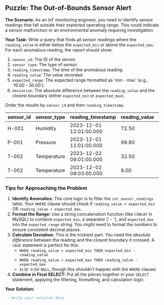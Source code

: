 ## Puzzle: The Out-of-Bounds Sensor Alert

**The Scenario:** As an IoT monitoring engineer, you need to identify sensor readings that fall outside their expected operating range. This could indicate a sensor malfunction or an environmental anomaly requiring investigation.

**Your Task:** Write a query that finds all sensor readings where the `reading_value` is either below the `expected_min` or above the `expected_max`. For each anomalous reading, the report should show:

1. `sensor_id`: The ID of the sensor.
2. `sensor_type`: The type of sensor.
3. `reading_timestamp`: The time of the anomalous reading.
4. `reading_value`: The value recorded.
5. `expected_range`: The expected range formatted as 'min - max' (e.g., '10.00 - 30.00').
6. `deviation`: The absolute difference between the `reading_value` and the closest boundary (either `expected_min` or `expected_max`).

Order the results by `sensor_id` and then `reading_timestamp`.

| **sensor_id** | **sensor_type** | **reading_timestamp** | **reading_value** | **expected_range** | **deviation** |
| ------------------- | --------------------- | --------------------------- | ----------------------- | ------------------------ | ------------------- |
| H-001               | Humidity              | 2023-12-01 12:01:00.000     | 72.50                   | 40.00 - 70.00            | 2.50                |
| P-001               | Pressure              | 2023-12-01 11:01:00.000     | 99.80                   | 100.00 - 105.00          | 0.20                |
| T-002               | Temperature           | 2023-12-02 09:01:00.000     | 32.50                   | 10.00 - 30.00            | 2.50                |
| T-002               | Temperature           | 2023-12-02 09:03:00.000     | 8.00                    | 10.00 - 30.00            | 2.00                |

### Tips for Approaching the Problem

1. **Identify Anomalies:** The core logic is to filter the `iot_sensor_readings` table. Your `WHERE` clause should check if `reading_value < expected_min` OR `reading_value > expected_max`.
2. **Format the Range:** Use a string concatenation function (like `CONCAT` in MySQL) to combine `expected_min`, a separator (' - '), and `expected_max` into the `expected_range` string. You might need to format the numbers to ensure consistent decimal places.
3. **Calculate Deviation:** This is the trickiest part. You need the *absolute difference* between the reading and the *closest* boundary it crossed. A `CASE` statement is perfect for this:
   * `WHEN reading_value < expected_min THEN expected_min - reading_value`
   * `WHEN reading_value > expected_max THEN reading_value - expected_max`
   * `ELSE 0` (or `NULL`, though this shouldn't happen with the `WHERE` clause)
4. **Combine in Final SELECT:** Put all the pieces together in your `SELECT` statement, applying the filtering, formatting, and calculation logic.

**Your Solution:**

```sql
-- Write your solution here
```
